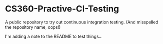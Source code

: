 CS360-Practive-CI-Testing
=========================

A public repository to try out continuous integration testing. (And
misspelled the repository name, oops!)

I'm adding a note to the README to test things...
